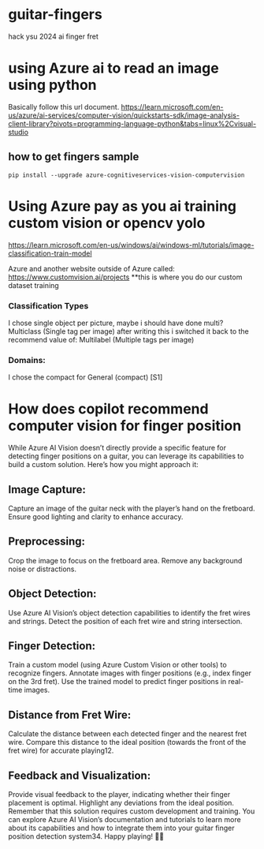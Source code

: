 # guitar-fingers
hack ysu 2024 ai finger fret 



# using Azure ai to read an image using python 

Basically follow this url document. 
<https://learn.microsoft.com/en-us/azure/ai-services/computer-vision/quickstarts-sdk/image-analysis-client-library?pivots=programming-language-python&tabs=linux%2Cvisual-studio>


## how to get fingers sample 


```
pip install --upgrade azure-cognitiveservices-vision-computervision
```


# Using Azure pay as you ai training custom vision or opencv yolo

<https://learn.microsoft.com/en-us/windows/ai/windows-ml/tutorials/image-classification-train-model>

Azure and another website outside of Azure called:  <https://www.customvision.ai/projects>  **this is where you do our custom dataset training

### Classification Types
I chose single object per picture, maybe i should have done multi? 
Multiclass (Single tag per image)
after writing this i switched it back to the recommend value of: Multilabel (Multiple tags per image)

### Domains: 
I chose the compact for General (compact) [S1]



# How does copilot recommend computer vision for finger position 

While Azure AI Vision doesn’t directly provide a specific feature for detecting finger positions on a guitar, you can leverage its capabilities to build a custom solution. Here’s how you might approach it:

## Image Capture:
Capture an image of the guitar neck with the player’s hand on the fretboard.
Ensure good lighting and clarity to enhance accuracy.

## Preprocessing:
Crop the image to focus on the fretboard area.
Remove any background noise or distractions.

## Object Detection:
Use Azure AI Vision’s object detection capabilities to identify the fret wires and strings.
Detect the position of each fret wire and string intersection.

## Finger Detection:
Train a custom model (using Azure Custom Vision or other tools) to recognize fingers.
Annotate images with finger positions (e.g., index finger on the 3rd fret).
Use the trained model to predict finger positions in real-time images.

## Distance from Fret Wire:
Calculate the distance between each detected finger and the nearest fret wire.
Compare this distance to the ideal position (towards the front of the fret wire) for accurate playing12.

## Feedback and Visualization:
Provide visual feedback to the player, indicating whether their finger placement is optimal.
Highlight any deviations from the ideal position.
Remember that this solution requires custom development and training. You can explore Azure AI Vision’s documentation and tutorials to learn more about its capabilities and how to integrate them into your guitar finger position detection system34. Happy playing! 🎸🤘







